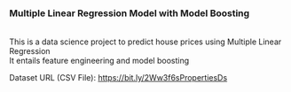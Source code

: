 <h3> Multiple Linear Regression Model with Model Boosting</h3>
<br>
This is a data science project to predict house prices using Multiple Linear Regression
<br>
It entails feature engineering and model boosting

Dataset URL (CSV File): https://bit.ly/2Ww3f6sPropertiesDs